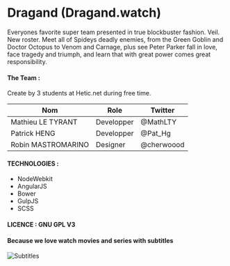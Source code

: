 # Dragand (Dragand.watch)

Everyones favorite super team presented in true blockbuster fashion. Veil. New roster. Meet all of Spideys deadly enemies, from the Green Goblin and Doctor Octopus to Venom and Carnage, plus see Peter Parker fall in love, face tragedy and triumph, and learn that with great power comes great responsibility.

#### The Team :

Create by 3 students at Hetic.net during free time.


| Nom  |  Role | Twitter
| ------------- | ------------- | ------------- |
| Mathieu LE TYRANT  | Developper | @MathLTY |
| Patrick HENG  | Developper | @Pat_Hg |
| Robin MASTROMARINO  | Designer | @cherwoood |

#### TECHNOLOGIES :

* NodeWebkit
* AngularJS
* Bower
* GulpJS
* SCSS

#### LICENCE :  **GNU GPL V3**

#### Because we love watch movies and series with subtitles
![Subtitles](http://giphy.com/static/img/splash.png)
